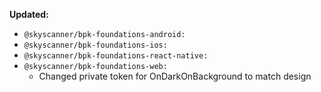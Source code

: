 **Updated:**

- `@skyscanner/bpk-foundations-android:`<br />
- `@skyscanner/bpk-foundations-ios:`<br />
- `@skyscanner/bpk-foundations-react-native:`<br />
- `@skyscanner/bpk-foundations-web:`<br />
  - Changed private token for OnDarkOnBackground to match design
